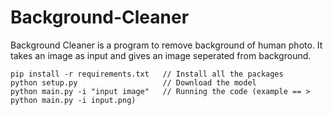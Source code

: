 # Background-Cleaner
Background Cleaner is a program to remove background of human photo. It takes an image as input and gives an image seperated from background.



```
pip install -r requirements.txt   // Install all the packages 
python setup.py                   // Download the model
python main.py -i "input image"	  // Running the code (example == > python main.py -i input.png)
``` 
